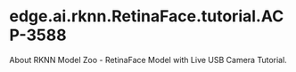 # edge.ai.rknn.RetinaFace.tutorial.ACP-3588
About RKNN Model Zoo - RetinaFace Model with Live USB Camera Tutorial.

